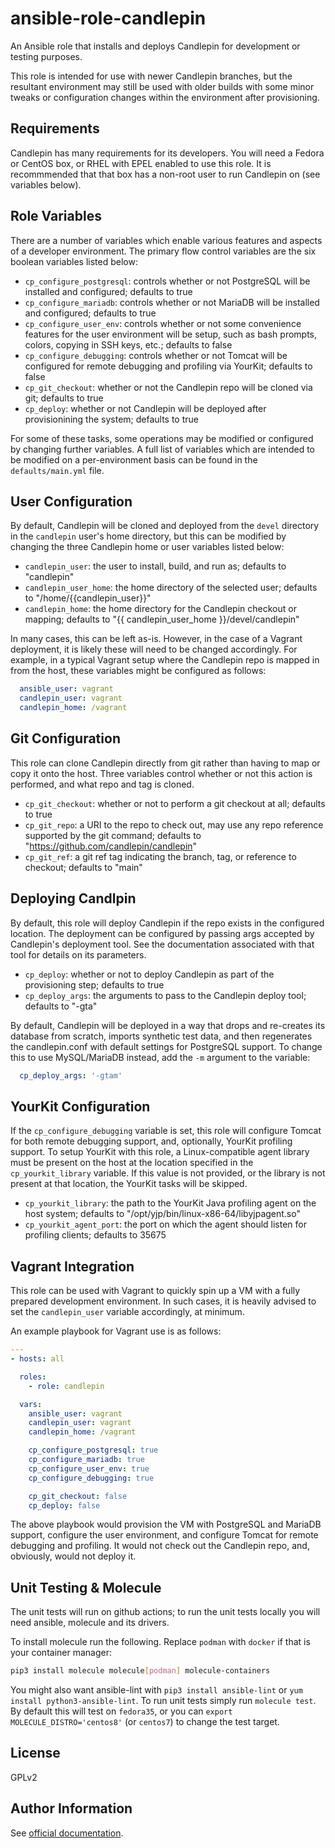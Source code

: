 ansible-role-candlepin
=========

An Ansible role that installs and deploys Candlepin for development or testing purposes.

This role is intended for use with newer Candlepin branches, but the resultant environment may still be used
with older builds with some minor tweaks or configuration changes within the environment after provisioning.

Requirements
------------

Candlepin has many requirements for its developers. You will need a Fedora or CentOS box, or RHEL with EPEL
enabled to use this role. It is recommmended that that box has a non-root user to run Candlepin on (see
variables below).

Role Variables
--------------

There are a number of variables which enable various features and aspects of a developer environment. The
primary flow control variables are the six boolean variables listed below:

- `cp_configure_postgresql`: controls whether or not PostgreSQL will be installed and configured; defaults to
  true
- `cp_configure_mariadb`: controls whether or not MariaDB will be installed and configured; defaults to true
- `cp_configure_user_env`: controls whether or not some convenience features for the user environment will
  be setup, such as bash prompts, colors, copying in SSH keys, etc.; defaults to false
- `cp_configure_debugging`: controls whether or not Tomcat will be configured for remote debugging and
  profiling via YourKit; defaults to false
- `cp_git_checkout`: whether or not the Candlepin repo will be cloned via git; defaults to true
- `cp_deploy`: whether or not Candlepin will be deployed after provisionining the system; defaults to true

For some of these tasks, some operations may be modified or configured by changing further variables. A full
list of variables which are intended to be modified on a per-environment basis can be found in the
`defaults/main.yml` file.

User Configuration
------------------

By default, Candlepin will be cloned and deployed from the `devel` directory in the `candlepin` user's home
directory, but this can be modified by changing the three Candlepin home or user variables listed below:

- `candlepin_user`: the user to install, build, and run as; defaults to "candlepin"
- `candlepin_user_home`: the home directory of the selected user; defaults to "/home/{{candlepin_user}}"
- `candlepin_home`: the home directory for the Candlepin checkout or mapping; defaults to
  "{{ candlepin_user_home }}/devel/candlepin"

In many cases, this can be left as-is. However, in the case of a Vagrant deployment, it is likely these will
need to be changed accordingly. For example, in a typical Vagrant setup where the Candlepin repo is mapped in
from the host, these variables might be configured as follows:

```yaml
  ansible_user: vagrant
  candlepin_user: vagrant
  candlepin_home: /vagrant
```

Git Configuration
-----------------

This role can clone Candlepin directly from git rather than having to map or copy it onto the host. Three
variables control whether or not this action is performed, and what repo and tag is cloned.

- `cp_git_checkout`: whether or not to perform a git checkout at all; defaults to true
- `cp_git_repo`: a URI to the repo to check out, may use any repo reference supported by the git command;
  defaults to "https://github.com/candlepin/candlepin"
- `cp_git_ref`: a git ref tag indicating the branch, tag, or reference to checkout; defaults to "main"

Deploying Candlpin
------------------

By default, this role will deploy Candlepin if the repo exists in the configured location. The deployment
can be configured by passing args accepted by Candlepin's deployment tool. See the documentation associated
with that tool for details on its parameters.

- `cp_deploy`: whether or not to deploy Candlepin as part of the provisioning step; defaults to true
- `cp_deploy_args`: the arguments to pass to the Candlepin deploy tool; defaults to "-gta"

By default, Candlepin will be deployed in a way that drops and re-creates its database from scratch, imports
synthetic test data, and then regenerates the candlepin.conf with default settings for PostgreSQL support.
To change this to use MySQL/MariaDB instead, add the `-m` argument to the variable:

```yaml
  cp_deploy_args: '-gtam'
```

YourKit Configuration
---------------------

If the `cp_configure_debugging` variable is set, this role will configure Tomcat for both remote debugging
support, and, optionally, YourKit profiling support. To setup YourKit with this role, a Linux-compatible
agent library must be present on the host at the location specified in the `cp_yourkit_library` variable. If
this value is not provided, or the library is not present at that location, the YourKit tasks will be skipped.

- `cp_yourkit_library`: the path to the YourKit Java profiling agent on the host system; defaults to
  "/opt/yjp/bin/linux-x86-64/libyjpagent.so"
- `cp_yourkit_agent_port`: the port on which the agent should listen for profiling clients; defaults to 35675

Vagrant Integration
-------------------

This role can be used with Vagrant to quickly spin up a VM with a fully prepared development environment. In
such cases, it is heavily advised to set the `candlepin_user` variable accordingly, at minimum.

An example playbook for Vagrant use is as follows:

```yaml
---
- hosts: all

  roles:
    - role: candlepin

  vars:
    ansible_user: vagrant
    candlepin_user: vagrant
    candlepin_home: /vagrant

    cp_configure_postgresql: true
    cp_configure_mariadb: true
    cp_configure_user_env: true
    cp_configure_debugging: true

    cp_git_checkout: false
    cp_deploy: false
```

The above playbook would provision the VM with PostgreSQL and MariaDB support, configure the user environment,
and configure Tomcat for remote debugging and profiling. It would not check out the Candlepin repo, and,
obviously, would not deploy it.

Unit Testing & Molecule
-----------------------

The unit tests will run on github actions; to run the unit tests locally you will need ansible, molecule and its drivers.

To install molecule run the following.
Replace `podman` with `docker` if that is your container manager:

```sh
pip3 install molecule molecule[podman] molecule-containers
```

You might also want ansible-lint with `pip3 install ansible-lint` or `yum install python3-ansible-lint`.
To run unit tests simply run `molecule test`.  By default this will test on `fedora35`, or you can
`export MOLECULE_DISTRO='centos8'` (or `centos7`) to change the test target.

License
-------

GPLv2

Author Information
------------------

See [official documentation](http://www.candlepinproject.org).
